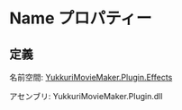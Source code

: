 # Name プロパティー

## 定義

名前空間: [YukkuriMovieMaker.Plugin.Effects](../../..)

アセンブリ: YukkuriMovieMaker.Plugin.dll

<br/>